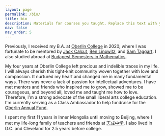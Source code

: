 ```yaml
---
layout: page
permalink: /bio/
title: bio
description: Materials for courses you taught. Replace this text with your description.
nav: false
nav_order: 5
---
```


Previously, I received my B.A. at [Oberlin College](https://www.oberlin.edu/) in 2020, where I was fortunate to be mentored by [Jack Calcut](https://www2.oberlin.edu/faculty/jcalcut/), [Ben Linowitz](https://www2.oberlin.edu/faculty/blinowit/), and [Sam Taggart](http://samueltaggart.com/). I also studied abroad at [Budapest Semesters in Mathematics](https://www.budapestsemesters.com/).

My four years at Oberlin College left precious and indelible traces in my life. I will always cherish this tight-knit community woven together with love and compassion. It nurtured my heart and changed me in many fundamental ways. There was never a lack of passion for intellectual adventures. I have met mentors and friends who inspired me to grow, showed me to be courageous, and beyond all, loved me and taught me how to love. Therefore, I'm a strong advocate of the small liberal arts college education. I'm currently serving as a Class Ambassador to help fundraise for the [Oberlin Annual Fund](https://advance.oberlin.edu/donate).

I spent my first 11 years in Inner Mongolia until moving to Beijing, where I met my life-long family of teachers and friends at <a href="http://www.bj35.com/site/">志成中学</a>. I also lived in D.C. and Cleveland for 2.5 years before college.

<!-- For now, this page is assumed to be a static description of your courses. You can convert it to a collection similar to `_projects/` so that you can have a dedicated page for each course.

Organize your courses by years, topics, or universities, however you like! -->
